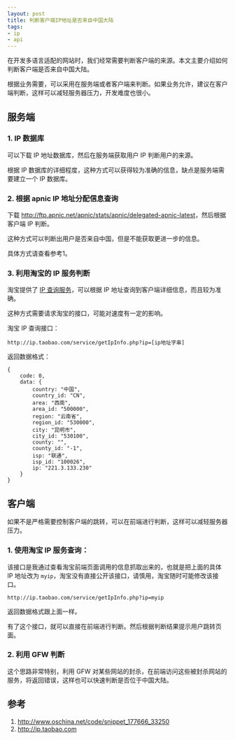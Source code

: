 ```yaml
---
layout: post
title: 判断客户端IP地址是否来自中国大陆
tags:
- ip
- api
---
```


在开发多语言适配的网站时，我们经常需要判断客户端的来源。本文主要介绍如何判断客户端是否来自中国大陆。

根据业务需要，可以采用在服务端或者客户端来判断。如果业务允许，建议在客户端判断，这样可以减轻服务器压力，开发难度也很小。

## 服务端

### 1. IP 数据库

可以下载 IP 地址数据库，然后在服务端获取用户 IP 判断用户的来源。

根据 IP 数据库的详细程度，这种方式可以获得较为准确的信息，缺点是服务端需要建立一个 IP 数据库。

### 2. 根据 apnic IP 地址分配信息查询

下载 <http://ftp.apnic.net/apnic/stats/apnic/delegated-apnic-latest>，然后根据客户端 IP 判断。

这种方式可以判断出用户是否来自中国，但是不能获取更进一步的信息。

具体方式请查看参考1。

### 3. 利用淘宝的 IP 服务判断

淘宝提供了 [IP 查询服务](http://ip.taobao.com/instructions.php)，可以根据 IP 地址查询到客户端详细信息，而且较为准确。

这种方式需要请求淘宝的接口，可能对速度有一定的影响。

淘宝 IP 查询接口：

    http://ip.taobao.com/service/getIpInfo.php?ip=[ip地址字串]

返回数据格式：

    {
        code: 0,
        data: {
            country: "中国",
            country_id: "CN",
            area: "西南",
            area_id: "500000",
            region: "云南省",
            region_id: "530000",
            city: "昆明市",
            city_id: "530100",
            county: "",
            county_id: "-1",
            isp: "联通",
            isp_id: "100026",
            ip: "221.3.133.230"
        }
    }

## 客户端

如果不是严格需要控制客户端的跳转，可以在前端进行判断，这样可以减轻服务器压力。

### 1. 使用淘宝 IP 服务查询：

该接口是我通过查看淘宝前端页面调用的信息抓取出来的，也就是把上面的具体 IP 地址改为 `myip`，淘宝没有直接公开该接口，请慎用，淘宝随时可能修改该接口。

    http://ip.taobao.com/service/getIpInfo.php?ip=myip

返回数据格式跟上面一样。

有了这个接口，就可以直接在前端进行判断。然后根据判断结果提示用户跳转页面。

### 2. 利用 GFW 判断

这个思路非常特别，利用 GFW 对某些网站的封杀，在前端访问这些被封杀网站的服务，将返回错误，这样也可以快速判断是否位于中国大陆。

## 参考

1. <http://www.oschina.net/code/snippet_177666_33250>
2. <http://ip.taobao.com>
